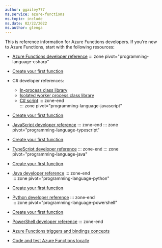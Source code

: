 ```yaml
---
author: ggailey777
ms.service: azure-functions
ms.topic: include
ms.date: 02/22/2022
ms.author: glenga
---
```


This is reference information for Azure Functions developers. If you're new to Azure Functions, start with the following resources:

* [Azure Functions developer reference](../articles/azure-functions/functions-reference.md)
::: zone pivot="programming-language-csharp"
* [Create your first function](../articles/azure-functions/how-to-create-function-vs-code.md?pivot=programming-language-csharp)

* C# developer references:
    * [In-process class library](../articles/azure-functions/functions-dotnet-class-library.md)
    * [Isolated worker process class library](../articles/azure-functions/dotnet-isolated-process-guide.md)
    * [C# script](../articles/azure-functions/functions-reference-csharp.md)
::: zone-end  
::: zone pivot="programming-language-javascript"  
* [Create your first function](../articles/azure-functions/how-to-create-function-vs-code.md?pivot=programming-language-javascript)

* [JavaScript developer reference](../articles/azure-functions/functions-reference-node.md?tabs=javascript)
::: zone-end
::: zone pivot="programming-language-typescript"  
* [Create your first function](../articles/azure-functions/how-to-create-function-vs-code.md?pivot=programming-language-typescript)

* [TypeScript developer reference](../articles/azure-functions/functions-reference-node.md?tabs=typescript)
::: zone-end
::: zone pivot="programming-language-java"
* [Create your first function](../articles/azure-functions/how-to-create-function-azure-cli.md?pivots=programming-language-java)

* [Java developer reference](../articles/azure-functions/functions-reference-java.md)
::: zone-end  
::: zone pivot="programming-language-python"  
* [Create your first function](../articles/azure-functions/how-to-create-function-vs-code.md?pivot=programming-language-python)

* [Python developer reference](../articles/azure-functions/functions-reference-python.md)
::: zone-end  
::: zone pivot="programming-language-powershell"
* [Create your first function](../articles/azure-functions/how-to-create-function-vs-code.md?pivot=programming-language-powershell)

* [PowerShell developer reference](../articles/azure-functions/functions-reference-powershell.md)
::: zone-end 
* [Azure Functions triggers and bindings concepts](../articles/azure-functions/functions-triggers-bindings.md)

* [Code and test Azure Functions locally](../articles/azure-functions/functions-develop-local.md)

